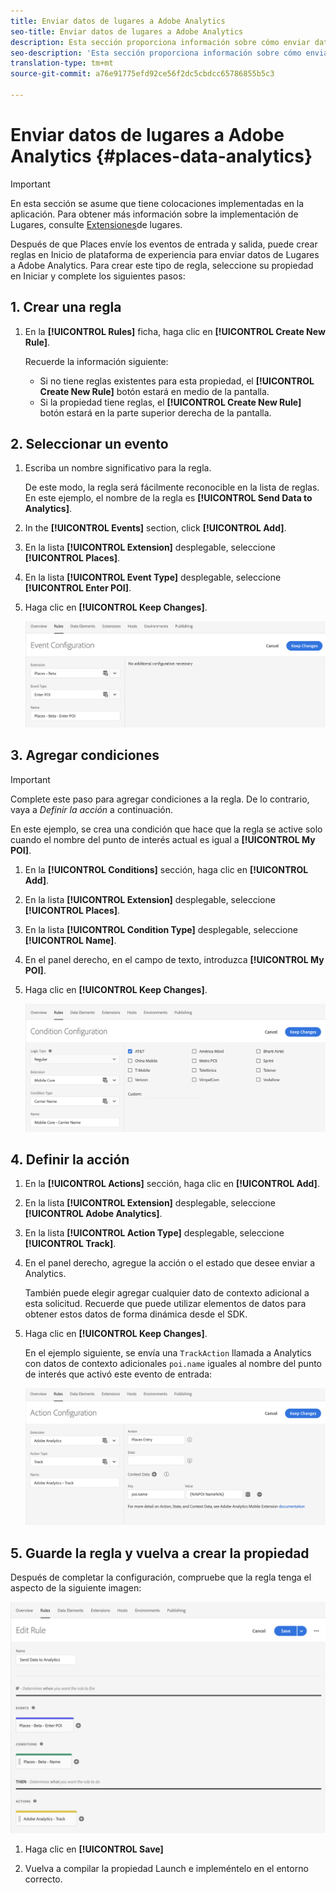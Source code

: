 ```yaml
---
title: Enviar datos de lugares a Adobe Analytics
seo-title: Enviar datos de lugares a Adobe Analytics
description: Esta sección proporciona información sobre cómo enviar datos de lugares a Analytics.
seo-description: 'Esta sección proporciona información sobre cómo enviar datos de lugares a Analytics. '
translation-type: tm+mt
source-git-commit: a76e91775efd92ce56f2dc5cbdcc65786855b5c3

---
```



# Enviar datos de lugares a Adobe Analytics {#places-data-analytics}


>[!IMPORTANT]
>
>En esta sección se asume que tiene colocaciones implementadas en la aplicación. Para obtener más información sobre la implementación de Lugares, consulte [Extensiones](/help/places-ext-aep-sdks/places-extension/places-extension.md)de lugares.

Después de que Places envíe los eventos de entrada y salida, puede crear reglas en Inicio de plataforma de experiencia para enviar datos de Lugares a Adobe Analytics. Para crear este tipo de regla, seleccione su propiedad en Iniciar y complete los siguientes pasos:

## 1. Crear una regla

1. En la **[!UICONTROL Rules]** ficha, haga clic en **[!UICONTROL Create New Rule]**.

   Recuerde la información siguiente:

   * Si no tiene reglas existentes para esta propiedad, el **[!UICONTROL Create New Rule]** botón estará en medio de la pantalla.
   * Si la propiedad tiene reglas, el **[!UICONTROL Create New Rule]** botón estará en la parte superior derecha de la pantalla.

## 2. Seleccionar un evento

1. Escriba un nombre significativo para la regla.

   De este modo, la regla será fácilmente reconocible en la lista de reglas. En este ejemplo, el nombre de la regla es **[!UICONTROL Send Data to Analytics]**.

2. In the **[!UICONTROL Events]** section, click **[!UICONTROL Add]**.

3. En la lista **[!UICONTROL Extension]** desplegable, seleccione **[!UICONTROL Places]**.

4. En la lista **[!UICONTROL Event Type]** desplegable, seleccione **[!UICONTROL Enter POI]**.

5. Haga clic en **[!UICONTROL Keep Changes]**.

   !["seleccionar un evento"](/help/assets/pt-selectEvent.png)


## 3. Agregar condiciones

>[!IMPORTANT]
>
>Complete este paso para agregar condiciones a la regla. De lo contrario, vaya a *Definir la acción* a continuación.

En este ejemplo, se crea una condición que hace que la regla se active solo cuando el nombre del punto de interés actual es igual a **[!UICONTROL My POI]**.

1. En la **[!UICONTROL Conditions]** sección, haga clic en **[!UICONTROL Add]**.

2. En la lista **[!UICONTROL Extension]** desplegable, seleccione **[!UICONTROL Places]**.

3. En la lista **[!UICONTROL Condition Type]** desplegable, seleccione **[!UICONTROL Name]**.

4. En el panel derecho, en el campo de texto, introduzca **[!UICONTROL My POI]**.

5. Haga clic en **[!UICONTROL Keep Changes]**.

   !["establecer una condición"](/help/assets/ad-setCondition.png)


## 4. Definir la acción

1. En la **[!UICONTROL Actions]** sección, haga clic en **[!UICONTROL Add]**.

2. En la lista **[!UICONTROL Extension]** desplegable, seleccione **[!UICONTROL Adobe Analytics]**.

3. En la lista **[!UICONTROL Action Type]** desplegable, seleccione **[!UICONTROL Track]**.

4. En el panel derecho, agregue la acción o el estado que desee enviar a Analytics.

   También puede elegir agregar cualquier dato de contexto adicional a esta solicitud. Recuerde que puede utilizar elementos de datos para obtener estos datos de forma dinámica desde el SDK.

5. Haga clic en **[!UICONTROL Keep Changes]**.

   En el ejemplo siguiente, se envía una `TrackAction` llamada a Analytics con datos de contexto adicionales `poi.name` iguales al nombre del punto de interés que activó este evento de entrada:

   !["establecer una acción"](/help/assets/pt-setAction.png)

## 5. Guarde la regla y vuelva a crear la propiedad

Después de completar la configuración, compruebe que la regla tenga el aspecto de la siguiente imagen:

!["la regla se crea"](/help/assets/pt-ruleComplete.png)

1. Haga clic en **[!UICONTROL Save]**

2. Vuelva a compilar la propiedad Launch e impleméntelo en el entorno correcto.

